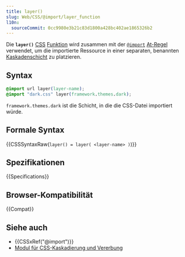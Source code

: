 ```yaml
---
title: layer()
slug: Web/CSS/@import/layer_function
l10n:
  sourceCommit: 0cc9980e3b21c83d1800a428bc402ae1865326b2
---
```


Die **`layer()`** [CSS](/de/docs/Web/CSS) [Funktion](/de/docs/Web/CSS/CSS_Values_and_Units/CSS_Value_Functions) wird zusammen mit der [`@import`](/de/docs/Web/CSS/@import) [At-Regel](/de/docs/Web/CSS/CSS_syntax/At-rule) verwendet, um die importierte Ressource in einer separaten, benannten [Kaskadenschicht](/de/docs/Web/CSS/@layer) zu platzieren.

## Syntax

```css
@import url layer(layer-name);
@import "dark.css" layer(framework.themes.dark);
```

`framework.themes.dark` ist die Schicht, in die die CSS-Datei importiert würde.

## Formale Syntax

{{CSSSyntaxRaw(`layer() = layer( <layer-name> )`)}}

## Spezifikationen

{{Specifications}}

## Browser-Kompatibilität

{{Compat}}

## Siehe auch

- {{CSSxRef("@import")}}
- [Modul für CSS-Kaskadierung und Vererbung](/de/docs/Web/CSS/CSS_cascade)
